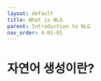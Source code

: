 ```yaml
---
layout: default
title: What is NLG
parent: Introduction to NLG
nav_order: 4-01-01
---
```


# 자연어 생성이란?

